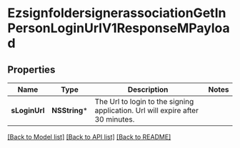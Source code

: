 # EzsignfoldersignerassociationGetInPersonLoginUrlV1ResponseMPayload

## Properties
Name | Type | Description | Notes
------------ | ------------- | ------------- | -------------
**sLoginUrl** | **NSString*** | The Url to login to the signing application.    Url will expire after 30 minutes.   | 

[[Back to Model list]](../README.md#documentation-for-models) [[Back to API list]](../README.md#documentation-for-api-endpoints) [[Back to README]](../README.md)


